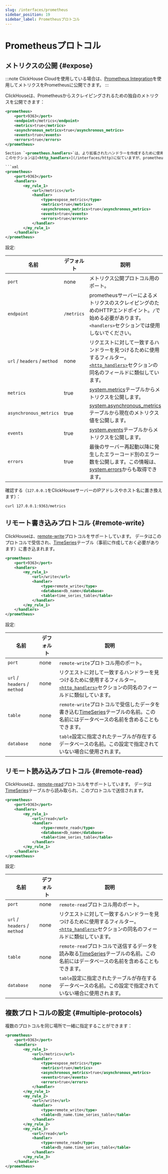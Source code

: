 ```yaml
---
slug: /interfaces/prometheus
sidebar_position: 19
sidebar_label: Prometheusプロトコル
---
```



# Prometheusプロトコル

## メトリクスの公開 {#expose}

:::note
ClickHouse Cloudを使用している場合は、[Prometheus Integration](/integrations/prometheus)を使用してメトリクスをPrometheusに公開できます。
:::

ClickHouseは、Prometheusからスクレイピングされるための独自のメトリクスを公開できます：

```xml
<prometheus>
    <port>9363</port>
    <endpoint>/metrics</endpoint>
    <metrics>true</metrics>
    <asynchronous_metrics>true</asynchronous_metrics>
    <events>true</events>
    <errors>true</errors>
</prometheus>

Section `<prometheus.handlers>`は、より拡張されたハンドラーを作成するために使用できます。
このセクションは[<http_handlers>](/interfaces/http)に似ていますが、prometheusプロトコル用に機能します：

```xml
<prometheus>
    <port>9363</port>
    <handlers>
        <my_rule_1>
            <url>/metrics</url>
            <handler>
                <type>expose_metrics</type>
                <metrics>true</metrics>
                <asynchronous_metrics>true</asynchronous_metrics>
                <events>true</events>
                <errors>true</errors>
            </handler>
        </my_rule_1>
    </handlers>
</prometheus>
```

設定:

| 名前                         | デフォルト    | 説明                                                                                                                                                                                  |
|------------------------------|------------|------------------------------------------------------------------------------------------------------------------------------------------------------------------------------------------|
| `port`                       | none       | メトリクス公開プロトコル用のポート。                                                                                                                                              |
| `endpoint`                   | `/metrics` | prometheusサーバーによるメトリクスのスクレイピングのためのHTTPエンドポイント。`/`で始める必要があります。`<handlers>`セクションでは使用しないでください。                                                                  |
| `url` / `headers` / `method` | none       | リクエストに対して一致するハンドラーを見つけるために使用するフィルター。[`<http_handlers>`](/interfaces/http)セクションの同名のフィールドに類似しています。                                    |
| `metrics`                    | true       | [system.metrics](/operations/system-tables/metrics)テーブルからメトリクスを公開します。                                                                                                        |
| `asynchronous_metrics`       | true       | [system.asynchronous_metrics](/operations/system-tables/asynchronous_metrics)テーブルから現在のメトリクス値を公開します。                                                               |
| `events`                     | true       | [system.events](/operations/system-tables/events)テーブルからメトリクスを公開します。                                                                                                          |
| `errors`                     | true       | 最後のサーバー再起動以降に発生したエラーコード別のエラー数を公開します。この情報は、[system.errors](/operations/system-tables/errors)からも取得できます。 |

確認する（`127.0.0.1`をClickHouseサーバーのIPアドレスやホスト名に置き換えます）：
```bash
curl 127.0.0.1:9363/metrics
```

## リモート書き込みプロトコル {#remote-write}

ClickHouseは、[remote-write](https://prometheus.io/docs/specs/remote_write_spec/)プロトコルをサポートしています。
データはこのプロトコルで受信され、[TimeSeries](/engines/table-engines/special/time_series)テーブル（事前に作成しておく必要があります）に書き込まれます。

```xml
<prometheus>
    <port>9363</port>
    <handlers>
        <my_rule_1>
            <url>/write</url>
            <handler>
                <type>remote_write</type>
                <database>db_name</database>
                <table>time_series_table</table>
            </handler>
        </my_rule_1>
    </handlers>
</prometheus>
```

設定:

| 名前                         | デフォルト | 説明                                                                                                                                                                                         |
|------------------------------|---------|-----------------------------------------------------------------------------------------------------------------------------------------------------------------------------------------------------|
| `port`                       | none    | `remote-write`プロトコル用のポート。                                                                                                                                                       |
| `url` / `headers` / `method` | none    | リクエストに対して一致するハンドラーを見つけるために使用するフィルター。[`<http_handlers>`](/interfaces/http)セクションの同名のフィールドに類似しています。                                           |
| `table`                      | none    | `remote-write`プロトコルで受信したデータを書き込む[TimeSeries](/engines/table-engines/special/time_series)テーブルの名前。この名前にはデータベースの名前を含めることもできます。 |
| `database`                   | none    | `table`設定に指定されたテーブルが存在するデータベースの名前。この設定で指定されていない場合に使用されます。                                                                    |

## リモート読み込みプロトコル {#remote-read}

ClickHouseは、[remote-read](https://prometheus.io/docs/prometheus/latest/querying/remote_read_api/)プロトコルをサポートしています。
データは[TimeSeries](/engines/table-engines/special/time_series)テーブルから読み取られ、このプロトコルで送信されます。

```xml
<prometheus>
    <port>9363</port>
    <handlers>
        <my_rule_1>
            <url>/read</url>
            <handler>
                <type>remote_read</type>
                <database>db_name</database>
                <table>time_series_table</table>
            </handler>
        </my_rule_1>
    </handlers>
</prometheus>
```

設定:

| 名前                         | デフォルト | 説明                                                                                                                                                                                      |
|------------------------------|---------|--------------------------------------------------------------------------------------------------------------------------------------------------------------------------------------------------|
| `port`                       | none    | `remote-read`プロトコル用のポート。                                                                                                                                                     |
| `url` / `headers` / `method` | none    | リクエストに対して一致するハンドラーを見つけるために使用するフィルター。[`<http_handlers>`](/interfaces/http)セクションの同名のフィールドに類似しています。                                        |
| `table`                      | none    | `remote-read`プロトコルで送信するデータを読み取る[TimeSeries](/engines/table-engines/special/time_series)テーブルの名前。この名前にはデータベースの名前を含めることもできます。 |
| `database`                   | none    | `table`設定に指定されたテーブルが存在するデータベースの名前。この設定で指定されていない場合に使用されます。                                                                 |

## 複数プロトコルの設定 {#multiple-protocols}

複数のプロトコルを同じ場所で一緒に指定することができます：

```xml
<prometheus>
    <port>9363</port>
    <handlers>
        <my_rule_1>
            <url>/metrics</url>
            <handler>
                <type>expose_metrics</type>
                <metrics>true</metrics>
                <asynchronous_metrics>true</asynchronous_metrics>
                <events>true</events>
                <errors>true</errors>
            </handler>
        </my_rule_1>
        <my_rule_2>
            <url>/write</url>
            <handler>
                <type>remote_write</type>
                <table>db_name.time_series_table</table>
            </handler>
        </my_rule_2>
        <my_rule_3>
            <url>/read</url>
            <handler>
                <type>remote_read</type>
                <table>db_name.time_series_table</table>
            </handler>
        </my_rule_3>
    </handlers>
</prometheus>
```
